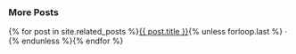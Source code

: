 <div class="related">
<h3>More Posts</h3>
<p>{% for post in site.related_posts %}<a href="{{ post.url }}">{{ post.title }}</a>{% unless forloop.last %} &middot; {% endunless %}{% endfor %}</p>
</div>
